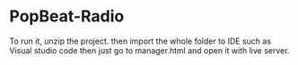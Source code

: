 # PopBeat-Radio
To run it, unzip the project. then import the whole folder to IDE such as Visual studio code then just go to manager.html and open it with live server. 

